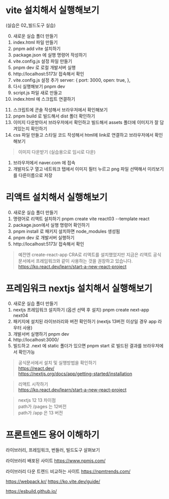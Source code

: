 # vite 설치해서 실행해보기
(실습은 02_빌드도구 실습)

0. 새로운 실습 폴더 만들기
1. index.html 파일 만들기
2. pnpm add vite 설치하기
3. package.json 에 실행 명령어 작성하기
4. vite.config.js 설정 파일 만들기
5. pnpm dev 로 로컬 개발서버 실행
6. http://localhost:5173/ 접속해서 확인
7. vite.config.js 설정 추가
  server: {
    port: 3000,
    open: true,
  },
8. 다시 실행해보기 pnpm dev
9. script.js 파일 새로 만들고
10. index.html 에 스크립트 연결하기
  <script type="module" src="script.js"></script>
11. 스크립트에 콘솔 작성해서 브라우저에서 확인해보기
12. pnpm build 로 빌드해서 dist 폴더 확인하기
13. 이미지 다운받아서 브라우저에서 확인하고 빌드해서 assets 폴더에 이미지가 잘 담겨있는지 확인하기
14. css 파일 만들고 스타일 코드 작성해서 html에 link로 연결하고 브라우저에서 확인해보기

> 이미지 다운받기 (실습용으로 임시로 다운)  
  1. 브라우저에서 naver.com 에 접속  
  2. 개발자도구 열고 네트워크 탭에서 이미지 필터 누르고 png 파일 선택해서 미리보기를 다른이름으로 저장



# 리액트 설치해서 실행해보기

0. 새로운 실습 폴더 만들기
1. 명령어로 리액트 설치하기 
pnpm create vite react03 --template react
2. package.json에서 실행 명령어 확인하기
3. pnpm install 로 패키지 설치하면 node_modules 생성됨
4. pnpm dev 로 개발서버 실행하기
5. http://localhost:5173/ 접속해서 확인

> 예전엔 create-react-app CRA로 리액트를 설치했었지만 지금은 리액트 공식문서에서 프레임워크와 같이 사용하는 것을 권장하고 있습니다.  
> https://ko.react.dev/learn/start-a-new-react-project

  

# 프레임워크 nextjs 설치해서 실행해보기

0. 새로운 실습 폴더 만들기
1. nextjs 프레임워크 설치하기 (옵션 선택 후 설치)
pnpm create next-app next04
2. 패키지에 설치된 라이브러리와 버전 확인하기 (nextjs 13버전 이상일 경우 app 라우터 사용)
2. 개발서버 실행하기 pnpm dev
3. http://localhost:3000/
4. 빌드하고 .next 에 static 폴더가 있으면 pnpm start 로 빌드된 결과를 브라우저에서 확인가능

> 공식문서에서 설치 및 실행방법을 확인하기  
> https://react.dev/  
> https://nextjs.org/docs/app/getting-started/installation

> 리액트 시작하기  
> https://ko.react.dev/learn/start-a-new-react-project

> nextjs 12 13 차이점  
> path가 /pages 는 12버전  
> path가 /app 은 13 버전



# 프론트엔드 용어 이해하기

라이브러리, 프레임워크, 번들러, 빌드도구 살펴보기

라이브러리 배포된 사이트
https://www.npmjs.com/

라이브러리 다운 트렌드 비교하는 사이트
https://npmtrends.com/

https://webpack.kr/
https://ko.vite.dev/guide/

https://esbuild.github.io/




# 